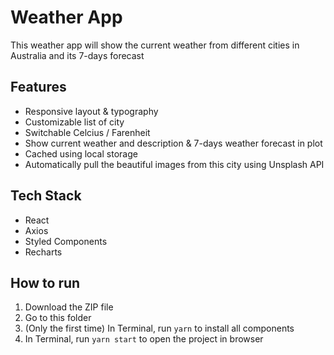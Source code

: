 # Weather App
This weather app will show the current weather from different cities in Australia and its 7-days forecast

## Features
- Responsive layout & typography
- Customizable list of city
- Switchable Celcius / Farenheit
- Show current weather and description & 7-days weather forecast in plot
- Cached using local storage
- Automatically pull the beautiful images from this city using Unsplash API

## Tech Stack
- React
- Axios
- Styled Components
- Recharts

## How to run
1. Download the ZIP file
2. Go to this folder
3. (Only the first time) In Terminal, run `yarn` to install all components
3. In Terminal, run `yarn start` to open the project in browser